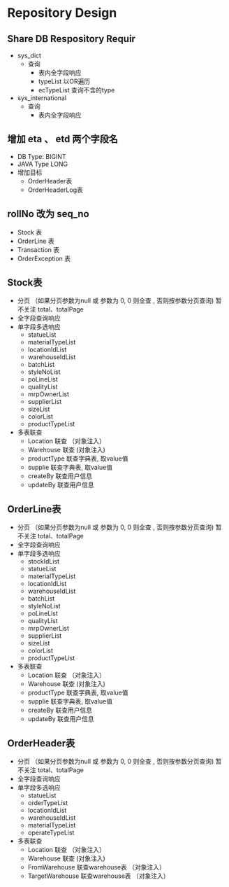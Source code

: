 # Repository Design
## Share DB Respository Requir
* sys_dict
    * 查询
        * 表内全字段响应
        * typeList 以OR遍历
        * ecTypeList 查询不含的type
* sys_international
    * 查询
        * 表内全字段响应
        
## 增加 eta 、 etd 两个字段名
* DB Type: BIGINT
* JAVA Type LONG
* 增加目标
    * OrderHeader表
    * OrderHeaderLog表

## rollNo 改为 seq_no
* Stock 表
* OrderLine 表
* Transaction 表
* OrderException 表

## Stock表
* 分页 （如果分页参数为null 或  参数为 0, 0 则全查 ,  否则按参数分页查询) 暂不关注 total、totalPage
* 全字段查询响应
* 单字段多选响应
    * statueList
    * materialTypeList
    * locationIdList
    * warehouseIdList
    * batchList
    * styleNoList
    * poLineList
    * qualityList
    * mrpOwnerList
    * supplierList
    * sizeList
    * colorList
    * productTypeList
* 多表联查
    * Location 联查 （对象注入）
    * Warehouse 联查 (对象注入)
    * productType 联查字典表, 取value值
    * supplie 联查字典表, 取value值
    * createBy 联查用户信息
    * updateBy 联查用户信息

## OrderLine表
* 分页 （如果分页参数为null 或  参数为 0, 0 则全查 ,  否则按参数分页查询) 暂不关注 total、totalPage
* 全字段查询响应
* 单字段多选响应
    * stockIdList
    * statueList
    * materialTypeList
    * locationIdList
    * warehouseIdList
    * batchList
    * styleNoList
    * poLineList
    * qualityList
    * mrpOwnerList
    * supplierList
    * sizeList
    * colorList
    * productTypeList
* 多表联查
    * Location 联查 （对象注入）
    * Warehouse 联查 (对象注入)
    * productType 联查字典表, 取value值
    * supplie 联查字典表, 取value值
    * createBy 联查用户信息
    * updateBy 联查用户信息

## OrderHeader表
* 分页 （如果分页参数为null 或  参数为 0, 0 则全查 ,  否则按参数分页查询) 暂不关注 total、totalPage
* 全字段查询响应
* 单字段多选响应
    * statueList
    * orderTypeList
    * locationIdList
    * warehouseIdList
    * materialTypeList
    * operateTypeList
* 多表联查
    * Location 联查 （对象注入）
    * Warehouse 联查 (对象注入)
    * FromWarehouse 联查warehouse表 （对象注入）
    * TargetWarehouse 联查warehouse表 （对象注入）
